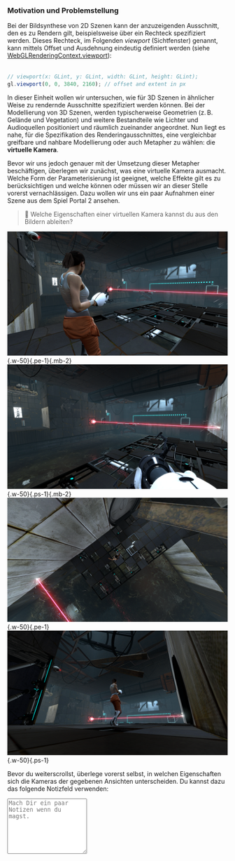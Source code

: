 

### Motivation und Problemstellung

Bei der Bildsynthese von 2D Szenen kann der anzuzeigenden Ausschnitt, den es zu Rendern gilt, beispielsweise über ein Rechteck spezifiziert werden.
Dieses Rechteck, im Folgenden *viewport* (Sichtfenster) genannt, kann mittels Offset und Ausdehnung eindeutig definiert werden (siehe [WebGLRenderingContext.viewport](https://developer.mozilla.org/en-US/docs/Web/API/WebGLRenderingContext/viewport)):

``` typescript

// viewport(x: GLint, y: GLint, width: GLint, height: GLint);
gl.viewport(0, 0, 3840, 2160); // offset and extent in px

```

In dieser Einheit wollen wir untersuchen, wie für 3D Szenen in ähnlicher Weise zu rendernde Ausschnitte spezifiziert werden können.
Bei der Modellierung von 3D Szenen, werden typischerweise Geometrien (z.&thinsp;B. Gelände und Vegetation) und weitere Bestandteile wie Lichter und Audioquellen positioniert und räumlich zueinander angeordnet.
Nun liegt es nahe, für die Spezifikation des Renderingausschnittes, eine vergleichbar greifbare und nahbare Modellierung oder auch Metapher zu wählen: die **virtuelle Kamera**.

Bevor wir uns jedoch genauer mit der Umsetzung dieser Metapher beschäftigen, überlegen wir zunächst, was eine virtuelle Kamera ausmacht.
Welche Form der Parameterisierung ist geeignet, welche Effekte gilt es zu berücksichtigen und welche können oder müssen wir an dieser Stelle vorerst vernachlässigen.
Dazu wollen wir uns ein paar Aufnahmen einer Szene aus dem Spiel Portal 2 ansehen. 

> :brain: Welche Eigenschaften einer virtuellen Kamera kannst du aus den Bildern ableiten?

![third-person](portal-camera-thirdp.png?as=webp){.w-50}{.pe-1}{.mb-2}![first-person](portal-camera-firstp.png?as=webp){.w-50}{.ps-1}{.mb-2}
![third-person](portal-camera-bird.png?as=webp){.w-50}{.pe-1}![first-person](portal-camera-static.png?as=webp){.w-50}{.ps-1}
<!-- Ansicht aus der dritten Person (*Third-Person*) und eine Ansicht aus der ersten Person (*First-Person*). -->
<!-- Personenfokusierte Ansicht von Oben und eine schwenkbare Ansicht an einer festen Position. -->

Bevor du weiterscrollst,  überlege vorerst selbst, in welchen Eigenschaften sich die Kameras der gegebenen Ansichten unterscheiden. Du kannst dazu das folgende Notizfeld verwenden:

<textarea class = 'notes' rows = '8' placeholder = 'Mach Dir ein paar Notizen wenn du magst.'></textarea>